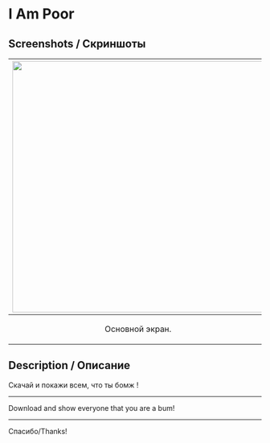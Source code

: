 
# I Am Poor

Screenshots /  Скриншоты
-----------------------------------

| <img height="500" src="https://github.com/muriginvlad/Dicee/raw/master/Screenshots/Screenshots.png" /> |
|------------|
|<p align="center">Основной экран.</p>|


Description / Описание 
-----------------------------------

Скачай и покажи всем, что ты бомж ! 
___

Download and show everyone that you are a bum!

___


Спасибо/Thanks!
